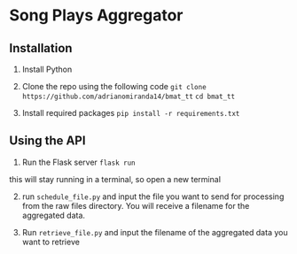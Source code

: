 # Song Plays Aggregator

## Installation

1. Install Python
2. Clone the repo using the following code
`git clone https://github.com/adrianomiranda14/bmat_tt`
`cd bmat_tt`

3. Install required packages
`pip install -r requirements.txt`

## Using the API

1. Run the Flask server
`flask run`

this will stay running in a terminal, so open a new terminal

2. run `schedule_file.py` and input the file you want to send for processing from the raw files directory. You will receive a filename for the aggregated data.

3. Run `retrieve_file.py` and input the filename of the aggregated data you want to retrieve
